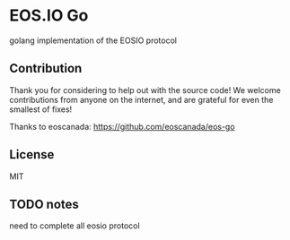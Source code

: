EOS.IO Go
=========================

golang implementation of the EOSIO protocol


Contribution
------------

Thank you for considering to help out with the source code! We welcome contributions from
anyone on the internet, and are grateful for even the smallest of fixes!

Thanks to eoscanada: https://github.com/eoscanada/eos-go

License
-------

MIT


TODO notes
-------

need to complete all eosio protocol
